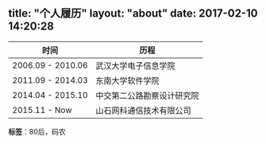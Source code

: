 title: "个人履历"
layout: "about"
date: 2017-02-10 14:20:28
---

<!--使用markdown填写自己的about信息-->


|时间|历程|
|-|-|
|2006.09 - 2010.06|武汉大学电子信息学院|
|2011.09 - 2014.03|东南大学软件学院|
|2014.04 - 2015.10|中交第二公路勘察设计研究院|
|2015.11 - Now|山石网科通信技术有限公司|

**标签**：80后，码农

 